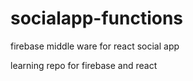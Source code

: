 # socialapp-functions
firebase middle ware for react social app

learning repo for firebase and react
